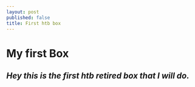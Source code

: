 ```yaml
---
layout: post
published: false
title: First htb box
---
```

# My first Box

## _Hey this is the first htb retired box that I will do._

